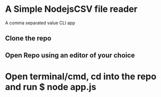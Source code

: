 # A Simple NodejsCSV file reader
A comma separated value CLI app
## Clone the repo
## Open Repo using an editor of your choice
# Open terminal/cmd, cd into the repo and run $ node app.js
